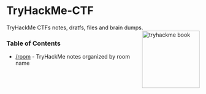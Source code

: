 # TryHackMe-CTF

TryHackMe CTFs notes, dratfs, files and brain dumps.
<img src="https://tryhackme.com/img/illustrations/tryhackme_book_square.png" alt="tryhackme book" align="right" width=150>

### Table of Contents

- [/room](https://github.com/danieldavidson/tryhackme-ctf/tree/main/room) - TryHackMe notes organized by room name

